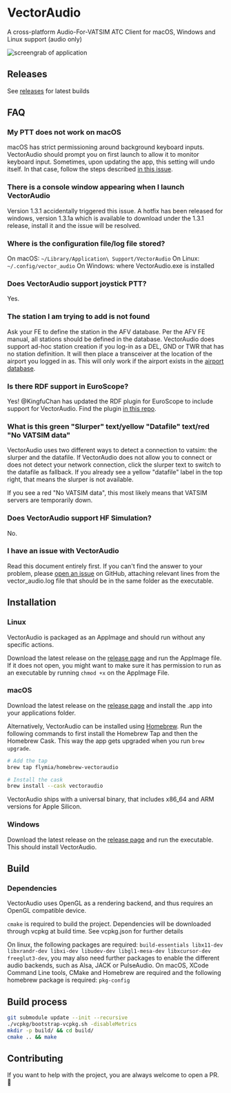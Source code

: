 # VectorAudio

A cross-platform Audio-For-VATSIM ATC Client for macOS, Windows and Linux support (audio only)

![screengrab of application](https://raw.githubusercontent.com/pierr3/VectorAudio/main/splash.png)

## Releases

See [releases](https://github.com/pierr3/VectorAudio/releases) for latest builds

## FAQ

### My PTT does not work on macOS

macOS has strict permissioning around background keyboard inputs. VectorAudio should prompt you on first launch to allow it to monitor keyboard input. Sometimes, upon updating the app, this setting will undo itself. In that case, follow the steps described [in this issue](https://github.com/pierr3/VectorAudio/issues/30#issuecomment-1407573758).

### There is a console window appearing when I launch VectorAudio

Version 1.3.1 accidentally triggered this issue. A hotfix has been released for windows, version 1.3.1a which is available to download under the 1.3.1 release, install it and the issue will be resolved.

### Where is the configuration file/log file stored?

On macOS: `~/Library/Application\ Support/VectorAudio`
On Linux: `~/.config/vector_audio`
On Windows: where VectorAudio.exe is installed

### Does VectorAudio support joystick PTT?

Yes.

### The station I am trying to add is not found

Ask your FE to define the station in the AFV database. Per the AFV FE manual, all stations should be defined in the database. VectorAudio does support ad-hoc station creation if you log-in as a DEL, GND or TWR that has no station definition. It will then place a transceiver at the location of the airport you logged in as. This will only work if the airport exists in the [airport database](https://github.com/mwgg/Airports/blob/master/airports.json?raw=true).

### Is there RDF support in EuroScope?

Yes! @KingfuChan has updated the RDF plugin for EuroScope to include support for VectorAudio. Find the plugin [in this repo](https://github.com/KingfuChan/RDF/).

### What is this green "Slurper" text/yellow "Datafile" text/red "No VATSIM data"

VectorAudio uses two different ways to detect a connection to vatsim: the slurper and the datafile. If VectorAudio does not allow you to connect or does not detect your network connection, click the slurper text to switch to the datafile as fallback. If you already see a yellow "datafile" label in the top right, that means the slurper is not available.

If you see a red "No VATSIM data", this most likely means that VATSIM servers are temporarily down.

### Does VectorAudio support HF Simulation?

No.

### I have an issue with VectorAudio

Read this document entirely first. If you can't find the answer to your problem, please [open an issue](https://github.com/pierr3/VectorAudio/issues/new) on GitHub, attaching relevant lines from the vector_audio.log file that should be in the same folder as the executable.

## Installation

### Linux

VectorAudio is packaged as an AppImage and should run without any specific actions.

Download the latest release on the [release page](https://github.com/pierr3/VectorAudio/releases) and run the AppImage file.
If it does not open, you might want to make sure it has permission to run as an executable by running `chmod +x` on the AppImage File.

### macOS

Download the latest release on the [release page](https://github.com/pierr3/VectorAudio/releases) and install the .app into your applications folder.

Alternatively, VectorAudio can be installed using [Homebrew](https://brew.sh/index). Run the following commands to first install the Homebrew Tap and then the Homebrew Cask. This way the app gets upgraded when you run `brew upgrade`.

```sh
# Add the tap
brew tap flymia/homebrew-vectoraudio

# Install the cask
brew install --cask vectoraudio
```

VectorAudio ships with a universal binary, that includes x86_64 and ARM versions for Apple Silicon.

### Windows

Download the latest release on the [release page](https://github.com/pierr3/VectorAudio/releases) and run the executable. This should install VectorAudio.

## Build

### Dependencies

VectorAudio uses OpenGL as a rendering backend, and thus requires an OpenGL compatible device.

`cmake` is required to build the project. Dependencies will be downloaded through vcpkg at build time. See vcpkg.json for further details

On linux, the following packages are required: `build-essentials libx11-dev libxrandr-dev libxi-dev libudev-dev libgl1-mesa-dev libxcursor-dev freeglut3-dev`, you may also need further packages to enable the different audio backends, such as Alsa, JACK or PulseAudio.
On macOS, XCode Command Line tools, CMake and Homebrew are required and the following homebrew package is required: `pkg-config`

## Build process

```sh
git submodule update --init --recursive
./vcpkg/bootstrap-vcpkg.sh -disableMetrics
mkdir -p build/ && cd build/
cmake .. && make
```

## Contributing

If you want to help with the project, you are always welcome to open a PR. 🙂
